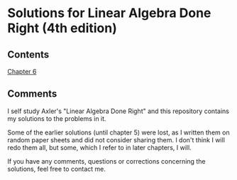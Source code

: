 # Solutions for Linear Algebra Done Right (4th edition)
## Contents
[Chapter 6](solutions/chapter6.pdf)

## Comments
I self study Axler's "Linear Algebra Done Right" and this repository contains my solutions to the problems in it.

Some of the earlier solutions (until chapter 5) were lost, as I written them on random paper sheets and did not consider sharing them. I don't think I will redo them all, but some, which I refer to in later chapters, I will.

If you have any comments, questions or corrections concerning the solutions, feel free to contact me.
